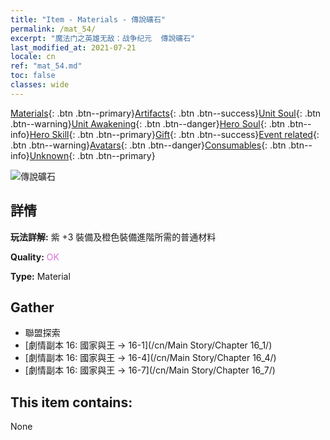 ```yaml
---
title: "Item - Materials - 傳說礦石"
permalink: /mat_54/
excerpt: "魔法门之英雄无敌：战争纪元  傳說礦石"
last_modified_at: 2021-07-21
locale: cn
ref: "mat_54.md"
toc: false
classes: wide
---
```

 [Materials](/ItemsCN/){: .btn .btn--primary}[Artifacts](/ItemsCN/Artifacts/){: .btn .btn--success}[Unit Soul](/ItemsCN/UnitSoul/){: .btn .btn--warning}[Unit Awakening](/ItemsCN/UnitAwakening/){: .btn .btn--danger}[Hero Soul](/ItemsCN/HeroSoul/){: .btn .btn--info}[Hero Skill](/ItemsCN/HeroSkill/){: .btn .btn--primary}[Gift](/ItemsCN/Gift/){: .btn .btn--success}[Event related](/ItemsCN/Events/){: .btn .btn--warning}[Avatars](/ItemsCN/Avatars/){: .btn .btn--danger}[Consumables](/ItemsCN/Consumables/){: .btn .btn--info}[Unknown](/ItemsCN/Unknown/){: .btn .btn--primary}

 ![傳說礦石](/images/t/i_cailiao_kuangshi2.png)

## 詳情
 **玩法詳解:** 紫 +3 裝備及橙色裝備進階所需的普通材料

 **Quality:** <span style="color: #DA70D6">OK</span>

 **Type:** Material

## Gather

*    聯盟探索 
*    [劇情副本 16: 國家與王 -> 16-1](/cn/Main Story/Chapter 16_1/) 
*    [劇情副本 16: 國家與王 -> 16-4](/cn/Main Story/Chapter 16_4/) 
*    [劇情副本 16: 國家與王 -> 16-7](/cn/Main Story/Chapter 16_7/) 

## This item contains:

  None

